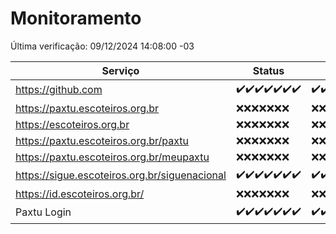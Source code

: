 # Monitoramento

Última verificação: 09/12/2024 14:08:00 -03

|Serviço|Status|Últimas 24h|
|---|---|---|
|https://github.com|<span title="2024-12-02: OK=23">✔️</span><span title="2024-12-03: OK=23">✔️</span><span title="2024-12-04: OK=23">✔️</span><span title="2024-12-05: OK=23">✔️</span><span title="2024-12-06: OK=23">✔️</span><span title="2024-12-07: OK=23">✔️</span><span title="2024-12-08: OK=17">✔️</span>|<span title="08/12/2024 15:10:00 -03 : 200">✔️</span><span title="08/12/2024 16:06:00 -03 : 200">✔️</span><span title="08/12/2024 17:08:00 -03 : 200">✔️</span><span title="08/12/2024 18:07:00 -03 : 200">✔️</span><span title="08/12/2024 19:07:00 -03 : 200">✔️</span><span title="08/12/2024 20:07:00 -03 : 200">✔️</span><span title="08/12/2024 21:46:00 -03 : 200">✔️</span><span title="08/12/2024 23:24:00 -03 : 200">✔️</span><span title="09/12/2024 00:30:00 -03 : 200">✔️</span><span title="09/12/2024 01:11:00 -03 : 200">✔️</span><span title="09/12/2024 02:09:00 -03 : 200">✔️</span><span title="09/12/2024 03:13:00 -03 : 200">✔️</span><span title="09/12/2024 04:09:00 -03 : 200">✔️</span><span title="09/12/2024 05:13:00 -03 : 200">✔️</span><span title="09/12/2024 06:10:00 -03 : 200">✔️</span><span title="09/12/2024 07:10:00 -03 : 200">✔️</span><span title="09/12/2024 08:08:00 -03 : 200">✔️</span><span title="09/12/2024 09:17:00 -03 : 200">✔️</span><span title="09/12/2024 10:21:00 -03 : 200">✔️</span><span title="09/12/2024 11:08:00 -03 : 200">✔️</span><span title="09/12/2024 12:09:00 -03 : 200">✔️</span><span title="09/12/2024 13:11:00 -03 : 200">✔️</span><span title="09/12/2024 14:08:00 -03 : 200">✔️</span>|
|https://paxtu.escoteiros.org.br|<span title="2024-12-02: Falhas=23">❌</span><span title="2024-12-03: Falhas=23">❌</span><span title="2024-12-04: Falhas=23">❌</span><span title="2024-12-05: Falhas=23">❌</span><span title="2024-12-06: Falhas=23">❌</span><span title="2024-12-07: Falhas=23">❌</span><span title="2024-12-08: Falhas=17">❌</span>|<span title="08/12/2024 15:10:00 -03 : 403">❌</span><span title="08/12/2024 16:06:00 -03 : 403">❌</span><span title="08/12/2024 17:08:00 -03 : 403">❌</span><span title="08/12/2024 18:07:00 -03 : 403">❌</span><span title="08/12/2024 19:07:00 -03 : 403">❌</span><span title="08/12/2024 20:07:00 -03 : 403">❌</span><span title="08/12/2024 21:46:00 -03 : 403">❌</span><span title="08/12/2024 23:24:00 -03 : 403">❌</span><span title="09/12/2024 00:30:00 -03 : 403">❌</span><span title="09/12/2024 01:11:00 -03 : 403">❌</span><span title="09/12/2024 02:09:00 -03 : 403">❌</span><span title="09/12/2024 03:13:00 -03 : 403">❌</span><span title="09/12/2024 04:09:00 -03 : 403">❌</span><span title="09/12/2024 05:13:00 -03 : 403">❌</span><span title="09/12/2024 06:10:00 -03 : 403">❌</span><span title="09/12/2024 07:10:00 -03 : 403">❌</span><span title="09/12/2024 08:08:00 -03 : 403">❌</span><span title="09/12/2024 09:17:00 -03 : 403">❌</span><span title="09/12/2024 10:21:00 -03 : 403">❌</span><span title="09/12/2024 11:08:00 -03 : 403">❌</span><span title="09/12/2024 12:09:00 -03 : 403">❌</span><span title="09/12/2024 13:11:00 -03 : 403">❌</span><span title="09/12/2024 14:08:00 -03 : 403">❌</span>|
|https://escoteiros.org.br|<span title="2024-12-02: Falhas=23">❌</span><span title="2024-12-03: Falhas=23">❌</span><span title="2024-12-04: Falhas=23">❌</span><span title="2024-12-05: Falhas=23">❌</span><span title="2024-12-06: Falhas=23">❌</span><span title="2024-12-07: Falhas=23">❌</span><span title="2024-12-08: Falhas=17">❌</span>|<span title="08/12/2024 15:10:00 -03 : 403">❌</span><span title="08/12/2024 16:06:00 -03 : 403">❌</span><span title="08/12/2024 17:09:00 -03 : 403">❌</span><span title="08/12/2024 18:07:00 -03 : 403">❌</span><span title="08/12/2024 19:07:00 -03 : 403">❌</span><span title="08/12/2024 20:07:00 -03 : 403">❌</span><span title="08/12/2024 21:46:00 -03 : 403">❌</span><span title="08/12/2024 23:24:00 -03 : 403">❌</span><span title="09/12/2024 00:30:00 -03 : 403">❌</span><span title="09/12/2024 01:11:00 -03 : 403">❌</span><span title="09/12/2024 02:09:00 -03 : 403">❌</span><span title="09/12/2024 03:13:00 -03 : 403">❌</span><span title="09/12/2024 04:09:00 -03 : 403">❌</span><span title="09/12/2024 05:13:00 -03 : 403">❌</span><span title="09/12/2024 06:10:00 -03 : 403">❌</span><span title="09/12/2024 07:10:00 -03 : 403">❌</span><span title="09/12/2024 08:08:00 -03 : 403">❌</span><span title="09/12/2024 09:17:00 -03 : 403">❌</span><span title="09/12/2024 10:21:00 -03 : 403">❌</span><span title="09/12/2024 11:08:00 -03 : 403">❌</span><span title="09/12/2024 12:09:00 -03 : 403">❌</span><span title="09/12/2024 13:11:00 -03 : 403">❌</span><span title="09/12/2024 14:08:00 -03 : 403">❌</span>|
|https://paxtu.escoteiros.org.br/paxtu|<span title="2024-12-02: Falhas=23">❌</span><span title="2024-12-03: Falhas=23">❌</span><span title="2024-12-04: Falhas=23">❌</span><span title="2024-12-05: Falhas=23">❌</span><span title="2024-12-06: Falhas=23">❌</span><span title="2024-12-07: Falhas=23">❌</span><span title="2024-12-08: Falhas=17">❌</span>|<span title="08/12/2024 15:10:00 -03 : 403">❌</span><span title="08/12/2024 16:06:00 -03 : 403">❌</span><span title="08/12/2024 17:09:00 -03 : 403">❌</span><span title="08/12/2024 18:07:00 -03 : 403">❌</span><span title="08/12/2024 19:07:00 -03 : 403">❌</span><span title="08/12/2024 20:07:00 -03 : 403">❌</span><span title="08/12/2024 21:46:00 -03 : 403">❌</span><span title="08/12/2024 23:24:00 -03 : 403">❌</span><span title="09/12/2024 00:30:00 -03 : 403">❌</span><span title="09/12/2024 01:11:00 -03 : 403">❌</span><span title="09/12/2024 02:09:00 -03 : 403">❌</span><span title="09/12/2024 03:13:00 -03 : 403">❌</span><span title="09/12/2024 04:09:00 -03 : 403">❌</span><span title="09/12/2024 05:13:00 -03 : 403">❌</span><span title="09/12/2024 06:10:00 -03 : 403">❌</span><span title="09/12/2024 07:10:00 -03 : 403">❌</span><span title="09/12/2024 08:08:00 -03 : 403">❌</span><span title="09/12/2024 09:17:00 -03 : 403">❌</span><span title="09/12/2024 10:21:00 -03 : 403">❌</span><span title="09/12/2024 11:08:00 -03 : 403">❌</span><span title="09/12/2024 12:09:00 -03 : 403">❌</span><span title="09/12/2024 13:11:00 -03 : 403">❌</span><span title="09/12/2024 14:08:00 -03 : 403">❌</span>|
|https://paxtu.escoteiros.org.br/meupaxtu|<span title="2024-12-02: Falhas=23">❌</span><span title="2024-12-03: Falhas=23">❌</span><span title="2024-12-04: Falhas=23">❌</span><span title="2024-12-05: Falhas=23">❌</span><span title="2024-12-06: Falhas=23">❌</span><span title="2024-12-07: Falhas=23">❌</span><span title="2024-12-08: Falhas=17">❌</span>|<span title="08/12/2024 15:10:00 -03 : 403">❌</span><span title="08/12/2024 16:06:00 -03 : 403">❌</span><span title="08/12/2024 17:09:00 -03 : 403">❌</span><span title="08/12/2024 18:07:00 -03 : 403">❌</span><span title="08/12/2024 19:07:00 -03 : 403">❌</span><span title="08/12/2024 20:07:00 -03 : 403">❌</span><span title="08/12/2024 21:46:00 -03 : 403">❌</span><span title="08/12/2024 23:24:00 -03 : 403">❌</span><span title="09/12/2024 00:30:00 -03 : 403">❌</span><span title="09/12/2024 01:11:00 -03 : 403">❌</span><span title="09/12/2024 02:09:00 -03 : 403">❌</span><span title="09/12/2024 03:13:00 -03 : 403">❌</span><span title="09/12/2024 04:09:00 -03 : 403">❌</span><span title="09/12/2024 05:13:00 -03 : 403">❌</span><span title="09/12/2024 06:10:00 -03 : 403">❌</span><span title="09/12/2024 07:10:00 -03 : 403">❌</span><span title="09/12/2024 08:08:00 -03 : 403">❌</span><span title="09/12/2024 09:17:00 -03 : 403">❌</span><span title="09/12/2024 10:21:00 -03 : 403">❌</span><span title="09/12/2024 11:08:00 -03 : 403">❌</span><span title="09/12/2024 12:09:00 -03 : 403">❌</span><span title="09/12/2024 13:11:00 -03 : 403">❌</span><span title="09/12/2024 14:08:00 -03 : 403">❌</span>|
|https://sigue.escoteiros.org.br/siguenacional|<span title="2024-12-02: OK=23">✔️</span><span title="2024-12-03: OK=23">✔️</span><span title="2024-12-04: OK=23">✔️</span><span title="2024-12-05: OK=23">✔️</span><span title="2024-12-06: OK=23">✔️</span><span title="2024-12-07: OK=23">✔️</span><span title="2024-12-08: OK=17">✔️</span>|<span title="08/12/2024 15:10:00 -03 : 200">✔️</span><span title="08/12/2024 16:06:00 -03 : 200">✔️</span><span title="08/12/2024 17:09:00 -03 : 200">✔️</span><span title="08/12/2024 18:07:00 -03 : 200">✔️</span><span title="08/12/2024 19:07:00 -03 : 200">✔️</span><span title="08/12/2024 20:07:00 -03 : 200">✔️</span><span title="08/12/2024 21:46:00 -03 : 200">✔️</span><span title="08/12/2024 23:24:00 -03 : 200">✔️</span><span title="09/12/2024 00:30:00 -03 : 200">✔️</span><span title="09/12/2024 01:11:00 -03 : 200">✔️</span><span title="09/12/2024 02:09:00 -03 : 200">✔️</span><span title="09/12/2024 03:13:00 -03 : 200">✔️</span><span title="09/12/2024 04:09:00 -03 : 200">✔️</span><span title="09/12/2024 05:13:00 -03 : 200">✔️</span><span title="09/12/2024 06:10:00 -03 : 200">✔️</span><span title="09/12/2024 07:10:00 -03 : 200">✔️</span><span title="09/12/2024 08:08:00 -03 : 200">✔️</span><span title="09/12/2024 09:17:00 -03 : 200">✔️</span><span title="09/12/2024 10:21:00 -03 : 200">✔️</span><span title="09/12/2024 11:08:00 -03 : 200">✔️</span><span title="09/12/2024 12:09:00 -03 : 200">✔️</span><span title="09/12/2024 13:11:00 -03 : 200">✔️</span><span title="09/12/2024 14:08:00 -03 : 0">❌</span>|
|https://id.escoteiros.org.br/|<span title="2024-12-02: Falhas=23">❌</span><span title="2024-12-03: Falhas=23">❌</span><span title="2024-12-04: Falhas=23">❌</span><span title="2024-12-05: Falhas=23">❌</span><span title="2024-12-06: Falhas=23">❌</span><span title="2024-12-07: Falhas=23">❌</span><span title="2024-12-08: Falhas=17">❌</span>|<span title="08/12/2024 15:10:00 -03 : 403">❌</span><span title="08/12/2024 16:06:00 -03 : 403">❌</span><span title="08/12/2024 17:09:00 -03 : 403">❌</span><span title="08/12/2024 18:07:00 -03 : 403">❌</span><span title="08/12/2024 19:07:00 -03 : 403">❌</span><span title="08/12/2024 20:07:00 -03 : 403">❌</span><span title="08/12/2024 21:46:00 -03 : 403">❌</span><span title="08/12/2024 23:24:00 -03 : 403">❌</span><span title="09/12/2024 00:30:00 -03 : 403">❌</span><span title="09/12/2024 01:11:00 -03 : 403">❌</span><span title="09/12/2024 02:09:00 -03 : 403">❌</span><span title="09/12/2024 03:13:00 -03 : 403">❌</span><span title="09/12/2024 04:09:00 -03 : 403">❌</span><span title="09/12/2024 05:13:00 -03 : 403">❌</span><span title="09/12/2024 06:10:00 -03 : 403">❌</span><span title="09/12/2024 07:10:00 -03 : 403">❌</span><span title="09/12/2024 08:08:00 -03 : 403">❌</span><span title="09/12/2024 09:17:00 -03 : 403">❌</span><span title="09/12/2024 10:21:00 -03 : 403">❌</span><span title="09/12/2024 11:08:00 -03 : 403">❌</span><span title="09/12/2024 12:09:00 -03 : 403">❌</span><span title="09/12/2024 13:11:00 -03 : 403">❌</span><span title="09/12/2024 14:08:00 -03 : 403">❌</span>|
|Paxtu Login|<span title="2024-12-02: OK=23">✔️</span><span title="2024-12-03: OK=23">✔️</span><span title="2024-12-04: OK=23">✔️</span><span title="2024-12-05: OK=23">✔️</span><span title="2024-12-06: OK=23">✔️</span><span title="2024-12-07: OK=23">✔️</span><span title="2024-12-08: OK=17">✔️</span>|<span title="08/12/2024 15:10:00 -03 : 200">✔️</span><span title="08/12/2024 16:06:00 -03 : 200">✔️</span><span title="08/12/2024 17:09:00 -03 : 200">✔️</span><span title="08/12/2024 18:07:00 -03 : 200">✔️</span><span title="08/12/2024 19:07:00 -03 : 200">✔️</span><span title="08/12/2024 20:07:00 -03 : 200">✔️</span><span title="08/12/2024 21:46:00 -03 : 200">✔️</span><span title="08/12/2024 23:24:00 -03 : 200">✔️</span><span title="09/12/2024 00:30:00 -03 : 200">✔️</span><span title="09/12/2024 01:11:00 -03 : 200">✔️</span><span title="09/12/2024 02:09:00 -03 : 200">✔️</span><span title="09/12/2024 03:13:00 -03 : 200">✔️</span><span title="09/12/2024 04:09:00 -03 : 200">✔️</span><span title="09/12/2024 05:13:00 -03 : 200">✔️</span><span title="09/12/2024 06:10:00 -03 : 200">✔️</span><span title="09/12/2024 07:10:00 -03 : 200">✔️</span><span title="09/12/2024 08:08:00 -03 : 200">✔️</span><span title="09/12/2024 09:17:00 -03 : 200">✔️</span><span title="09/12/2024 10:21:00 -03 : 200">✔️</span><span title="09/12/2024 11:08:00 -03 : 200">✔️</span><span title="09/12/2024 12:09:00 -03 : 200">✔️</span><span title="09/12/2024 13:11:00 -03 : 200">✔️</span><span title="09/12/2024 14:08:00 -03 : 200">✔️</span>|
